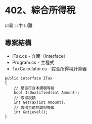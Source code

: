 # 402、綜合所得稅

☑易 ☐中 ☐難

## 專案結構

* ITax.cs - 介面（Interface）
* Program.cs - 主程式
* TaxCalculator.cs - 綜合所得稅計算器


```
public interface ITax
{
    // 是否符合本課稅等級
    bool IsQualified(int Amount);
    // 取得稅額
    int GetTax(int Amount);
    // 取得目前的課稅等級
    int GetLevel();
}
```
